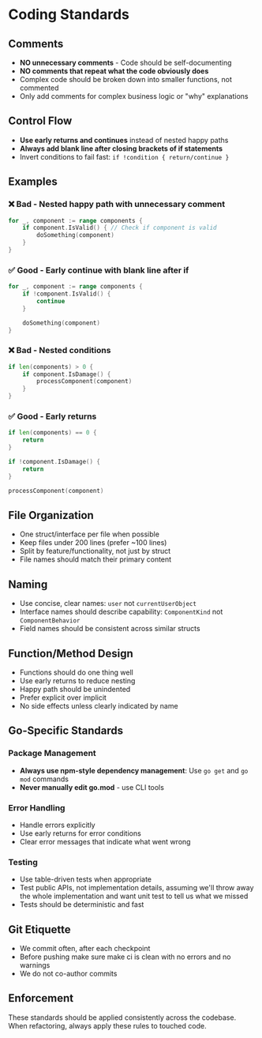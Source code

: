 # Coding Standards

## Comments

- **NO unnecessary comments** - Code should be self-documenting
- **NO comments that repeat what the code obviously does**
- Complex code should be broken down into smaller functions, not commented
- Only add comments for complex business logic or "why" explanations

## Control Flow

- **Use early returns and continues** instead of nested happy paths
- **Always add blank line after closing brackets of if statements**
- Invert conditions to fail fast: `if !condition { return/continue }`

## Examples

### ❌ Bad - Nested happy path with unnecessary comment

```go
for _, component := range components {
    if component.IsValid() { // Check if component is valid
        doSomething(component)
    }
}
```

### ✅ Good - Early continue with blank line after if

```go
for _, component := range components {
    if !component.IsValid() {
        continue
    }

    doSomething(component)
}
```

### ❌ Bad - Nested conditions

```go
if len(components) > 0 {
    if component.IsDamage() {
        processComponent(component)
    }
}
```

### ✅ Good - Early returns

```go
if len(components) == 0 {
    return
}

if !component.IsDamage() {
    return
}

processComponent(component)
```

## File Organization

- One struct/interface per file when possible
- Keep files under 200 lines (prefer ~100 lines)
- Split by feature/functionality, not just by struct
- File names should match their primary content

## Naming

- Use concise, clear names: `user` not `currentUserObject`
- Interface names should describe capability: `ComponentKind` not `ComponentBehavior`
- Field names should be consistent across similar structs

## Function/Method Design

- Functions should do one thing well
- Use early returns to reduce nesting
- Happy path should be unindented
- Prefer explicit over implicit
- No side effects unless clearly indicated by name

## Go-Specific Standards

### Package Management

- **Always use npm-style dependency management**: Use `go get` and `go mod` commands
- **Never manually edit go.mod** - use CLI tools

### Error Handling

- Handle errors explicitly
- Use early returns for error conditions
- Clear error messages that indicate what went wrong

### Testing

- Use table-driven tests when appropriate
- Test public APIs, not implementation details, assuming we'll throw away the whole implementation and want unit test to tell us what we missed
- Tests should be deterministic and fast

## Git Etiquette

- We commit often, after each checkpoint
- Before pushing make sure make ci is clean with no errors and no warnings
- We do not co-author commits

## Enforcement

These standards should be applied consistently across the codebase. When refactoring, always apply these rules to touched code.
